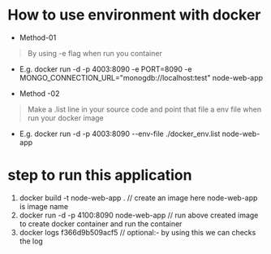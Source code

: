 # How to use environment with docker

* Method-01
> By using -e flag when run you container 
  - E.g. docker run -d -p 4003:8090 -e PORT=8090 -e MONGO_CONNECTION_URL="monogdb://localhost:test" node-web-app

* Method -02 
> Make a .list line in your source code and point that file a env file when run your docker image
   -  E.g. docker run -d -p 4003:8090 --env-file ./docker_env.list node-web-app 



   # step to run this application
   1. docker build -t node-web-app . // create an image here node-web-app is image name
   2. docker run -d -p 4100:8090 node-web-app  // run above created image to create docker container and run the container
   3. docker logs f366d9b509acf5 // optional:- by using this we can checks the log